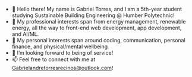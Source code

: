 - 👋 Hello there! My name is Gabriel Torres, and I am a 5th-year student studying Sustainable Building Engineering @ Humber Polytechnic!
- 👀 My professional interests span from energy management, renewable energy, all the way to front-end web development, app development, and AI/ML. 
- 🌱 My personal interests span around coding, communication, personal finance, and physical/mental wellbeing
- 💞️ I’m looking forward to being of service!
- 📫 Feel free to connect with me at Gabrielandretorresrecinos@outlook.com!

<!---
Gabriel-TorresRecinos/Gabriel-TorresRecinos is a ✨ special ✨ repository because its `README.md` (this file) appears on your GitHub profile.
You can click the Preview link to take a look at your changes.
Special repository
--->
